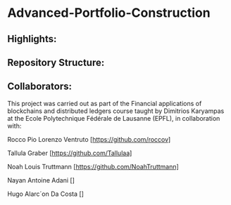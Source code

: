 # Advanced-Portfolio-Construction

## Highlights: 

## Repository Structure:

## Collaborators: 
This project was carried out as part of the Financial applications of blockchains and distributed ledgers course taught by Dimitrios Karyampas at the Ecole Polytechnique Fédérale de Lausanne (EPFL), in collaboration with:

Rocco Pio Lorenzo Ventruto [https://github.com/roccov]

Tallula Graber [https://github.com/Tallulaa]

Noah Louis Truttmann [https://github.com/NoahTruttmann]

Nayan Antoine Adani []

Hugo Alarc´on Da Costa []


